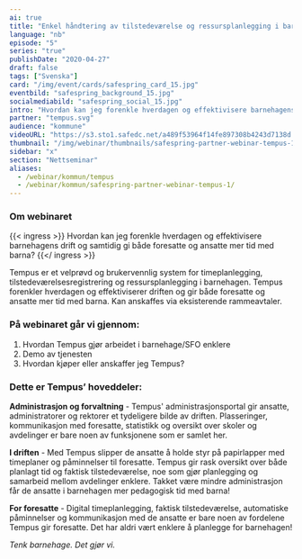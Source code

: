 ```yaml
---
ai: true
title: "Enkel håndtering av tilstedeværelse og ressursplanlegging i barnehagen"
language: "nb"
episode: "5"
series: "true"
publishDate: "2020-04-27"
draft: false
tags: ["Svenska"]
card: "/img/event/cards/safespring_card_15.jpg"
eventbild: "safespring_background_15.jpg"
socialmediabild: "safespring_social_15.jpg"
intro: "Hvordan kan jeg forenkle hverdagen og effektivisere barnehagens drift og samtidig gi både foresatte og ansatte mer tid med barna?"
partner: "tempus.svg"
audience: "kommune"
videoURL: "https://s3.sto1.safedc.net/a489f53964f14fe897308b4243d7138d:processedvideos/safespring-partner-webinar-tempus-1/master.m3u8"
thumbnail: "/img/webinar/thumbnails/safespring-partner-webinar-tempus-1.jpg"
sidebar: "x"
section: "Nettseminar"
aliases:
  - /webinar/kommun/tempus
  - /webinar/kommun/safespring-partner-webinar-tempus-1/
---
```

### Om webinaret

{{< ingress >}}
Hvordan kan jeg forenkle hverdagen og effektivisere barnehagens drift og samtidig gi både foresatte og ansatte mer tid med barna?
{{</ ingress >}}

Tempus er et velprøvd og brukervennlig system for timeplanlegging, tilstedeværelsesregistrering og ressursplanlegging i barnehagen. Tempus forenkler hverdagen og effektiviserer driften og gir både foresatte og ansatte mer tid med barna. Kan anskaffes via eksisterende rammeavtaler.

### På webinaret går vi gjennom:

1. Hvordan Tempus gjør arbeidet i barnehage/SFO enklere
1. Demo av tjenesten
1. Hvordan kjøper eller anskaffer jeg Tempus?

### Dette er Tempus’ hoveddeler:

**Administrasjon og forvaltning** - Tempus' administrasjonsportal gir ansatte, administratorer og rektorer et tydeligere bilde av driften. Plasseringer, kommunikasjon med foresatte, statistikk og oversikt over skoler og avdelinger er bare noen av funksjonene som er samlet her.

**I driften** - Med Tempus slipper de ansatte å holde styr på papirlapper med timeplaner og påminnelser til foresatte. Tempus gir rask oversikt over både planlagt tid og faktisk tilstedeværelse, noe som gjør planlegging og samarbeid mellom avdelinger enklere. Takket være mindre administrasjon får de ansatte i barnehagen mer pedagogisk tid med barna!

**For foresatte** - Digital timeplanlegging, faktisk tilstedeværelse, automatiske påminnelser og kommunikasjon med de ansatte er bare noen av fordelene Tempus gir foresatte. Det har aldri vært enklere å planlegge for barnehagen!

_Tenk barnehage. Det gjør vi._